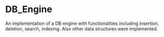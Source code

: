 # DB_Engine
 An implementation of a DB engine with functionalities including insertion, deletion, search, indexing. Also other data structures were implemented.
